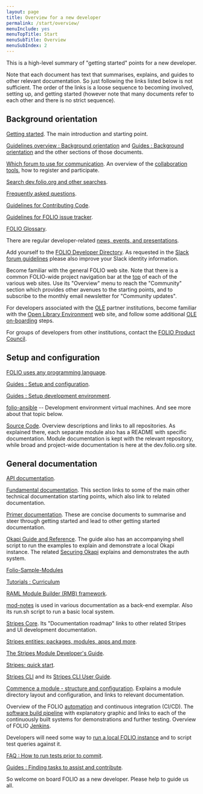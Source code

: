 ```yaml
---
layout: page
title: Overview for a new developer
permalink: /start/overview/
menuInclude: yes
menuTopTitle: Start
menuSubTitle: Overview
menuSubIndex: 2
---
```


This is a high-level summary of "getting started" points for a new developer.

Note that each document has text that summarises, explains, and guides to other relevant documentation. So just following the links listed below is not sufficient. The order of the links is a loose sequence to becoming involved, setting up, and getting started (however note that many documents refer to each other and there is no strict sequence).

## Background orientation

[Getting started](/start/).
The main introduction and starting point.

[Guidelines overview : Background orientation](/guidelines/#background-orientation)
and
[Guides : Background orientation](/guides/#background-orientation)
and the other sections of those documents.

[Which forum to use for communication](/guidelines/which-forum/).
An overview of the [collaboration tools](/community/#collaboration-tools), how to register and participate.

[Search dev.folio.org and other searches](/search/).

[Frequently asked questions](/faqs/).

[Guidelines for Contributing Code](/guidelines/contributing/).

[Guidelines for FOLIO issue tracker](/guidelines/issue-tracker/).

[FOLIO Glossary](/reference/glossary/).

There are regular developer-related [news, events, and presentations](/community/events/).

Add yourself to the
[FOLIO Developer Directory](https://wiki.folio.org/display/COMMUNITY/FOLIO+Developer+Directory).
As requested in the [Slack forum guidelines](/guidelines/which-forum/#slack) please also improve your Slack identity information.

Become familiar with the general FOLIO web site.
Note that there is a common FOLIO-wide project navigation bar at the <a href="">top</a> of each of the various web sites.
Use its "Overview" menu to reach the "Community" section which provides other avenues to the starting points, and to subscribe to the monthly email newsletter for "Community updates".

For developers associated with the [OLE](/reference/glossary/#ole) partner institutions, become familiar with the [Open Library Environment](https://openlibraryenvironment.org/) web site, and follow some additional [OLE on-boarding](https://wiki.folio.org/display/COMMUNITY/On-boarding+Developers) steps.

For groups of developers from other institutions, contact the [FOLIO Product Council](https://wiki.folio.org/display/PC/FOLIO+Product+Council).

## Setup and configuration

[FOLIO uses any programming language](/guides/any-programming-language/).

[Guides : Setup and configuration](/guides/#setup-and-configuration).

[Guides : Setup development environment](/guides/developer-setup/).

[folio-ansible](https://github.com/folio-org/folio-ansible)
-- Development environment virtual machines.
And see more about that topic below.

[Source Code](/source-code/).
Overview descriptions and links to all repositories.
As explained there, each separate module also has a README with specific documentation.
Module documentation is kept with the relevant repository, while broad and project-wide documentation is here at the dev.folio.org site.

## General documentation

[API documentation](/reference/api/).

[Fundamental documentation](/start/#fundamental-documentation).
This section links to some of the main other technical documentation starting points, which also link to related documentation.

[Primer documentation](/start/#primer-documentation).
These are concise documents to summarise and steer through getting started and lead to other getting started documentation.

[Okapi Guide and Reference](https://github.com/folio-org/okapi/blob/master/doc/guide.md).
The guide also has an accompanying shell script to run the examples to explain
and demonstrate a local Okapi instance.
The related [Securing Okapi](https://github.com/folio-org/okapi/blob/master/doc/guide.md#securing-okapi) explains and demonstrates the auth system.

[Folio-Sample-Modules](https://github.com/folio-org/folio-sample-modules)

[Tutorials : Curriculum](/tutorials/curriculum/)

[RAML Module Builder (RMB) framework](https://github.com/folio-org/raml-module-builder).

[mod-notes](https://github.com/folio-org/mod-notes) is
used in various documentation as a back-end exemplar.
Also its run.sh script to run a basic local system.

[Stripes Core](https://github.com/folio-org/stripes-core/blob/master/README.md).
Its "Documentation roadmap" links to other related Stripes and UI development documentation.

[Stripes entities: packages, modules, apps and more](https://github.com/folio-org/stripes-core/blob/master/doc/modules-apps-etc.md).

[The Stripes Module Developer's Guide](https://github.com/folio-org/stripes-core/blob/master/doc/dev-guide.md).

[Stripes: quick start](https://github.com/folio-org/stripes-core/blob/master/doc/quick-start.md).

[Stripes CLI](https://github.com/folio-org/stripes-cli)
and its [Stripes CLI User Guide](https://github.com/folio-org/stripes-cli/blob/master/doc/user-guide.md).

[Commence a module - structure and configuration](/guides/commence-a-module/).
Explains a module directory layout and configuration, and links to relevant documentation.

Overview of the FOLIO [automation](/guides/automation/) and continuous integration (CI/CD).
The [software build pipeline](/guides/automation/#software-build-pipeline) with explanatory graphic and links to each of the continuously built systems for demonstrations and further testing.
Overview of FOLIO [Jenkins](/guides/automation/#jenkins).

Developers will need some way to [run a local FOLIO instance](/guides/run-local-folio/) and to script test queries against it.

[FAQ : How to run tests prior to commit](/faqs/how-to-test-prior-to-commit/).

[Guides : Finding tasks to assist and contribute](/guides/find-tasks/).

So welcome on board FOLIO as a new developer.
Please help to guide us all.

